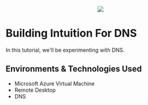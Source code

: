 <p align= "center">
<img src= "https://imgur.com/tCJkSAi.png"/>
</p>

<h1>Building Intuition For DNS</h1>
In this tutorial, we'll be experimenting with DNS. 

<h2>Environments & Technologies Used</h2>

- Microsoft Azure Virtual Machine
- Remote Desktop
- DNS

